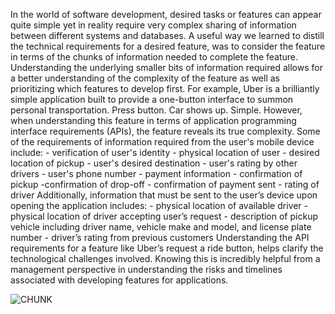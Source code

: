 In the world of software development, desired tasks or features can appear quite simple yet in reality require very complex sharing of information between different systems and databases.  A useful way we learned to distill the technical requirements for a desired feature, was to consider the feature in terms of the chunks of information needed to complete the feature.  Understanding the underlying smaller bits of information required allows for a better understanding of the complexity of the feature as well as prioritizing which features to develop first.  For example, Uber is a brilliantly simple application built to provide a one-button interface to summon personal transportation.  Press button.  Car shows up.  Simple.  However, when understanding this feature in terms of application programming interface requirements (APIs), the feature reveals its true complexity.  Some of the requirements of information required from the user's mobile device include:
    - verification of user's identity
    - physical location of user
    - desired location of pickup
    - user's desired destination
    - user's rating by other drivers
    - user's phone number
    - payment information
    - confirmation of pickup
    -confirmation of drop-off
    - confirmation of payment sent
    - rating of driver
Additionally, information that must be sent to the user’s device upon opening the application includes:
    - physical location of available driver
    - physical location of driver accepting user’s request
    - description of pickup vehicle including driver name, vehicle make and       model, and license plate number
    - driver’s rating from previous customers
Understanding the API requirements for a feature like Uber’s request a ride button, helps clarify the technological challenges involved.  Knowing this is incredibly helpful from a management perspective in understanding the risks and timelines associated with developing features for applications. 

![CHUNK](http://i.huffpost.com/gen/573105/thumbs/o-GOONIES-570.jpg?4)
